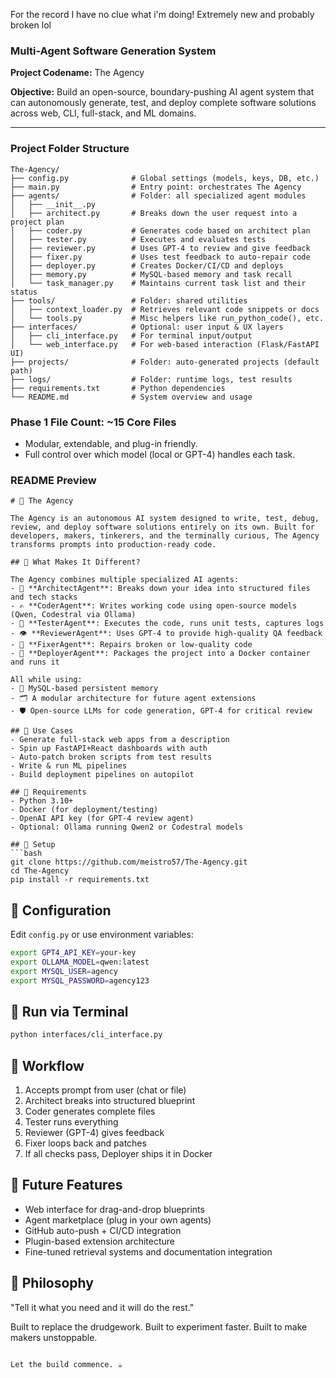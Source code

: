 For the record I have no clue what i'm doing!
Extremely new and probably broken lol

### Multi-Agent Software Generation System

**Project Codename:** The Agency

**Objective:** Build an open-source, boundary-pushing AI agent system that can autonomously generate, test, and deploy complete software solutions across web, CLI, full-stack, and ML domains.

---

### Project Folder Structure
```
The-Agency/
├── config.py              # Global settings (models, keys, DB, etc.)
├── main.py                # Entry point: orchestrates The Agency
├── agents/                # Folder: all specialized agent modules
│   ├── __init__.py
│   ├── architect.py       # Breaks down the user request into a project plan
│   ├── coder.py           # Generates code based on architect plan
│   ├── tester.py          # Executes and evaluates tests
│   ├── reviewer.py        # Uses GPT-4 to review and give feedback
│   ├── fixer.py           # Uses test feedback to auto-repair code
│   ├── deployer.py        # Creates Docker/CI/CD and deploys
│   ├── memory.py          # MySQL-based memory and task recall
│   └── task_manager.py    # Maintains current task list and their status
├── tools/                 # Folder: shared utilities
│   ├── context_loader.py  # Retrieves relevant code snippets or docs
│   └── tools.py           # Misc helpers like run_python_code(), etc.
├── interfaces/            # Optional: user input & UX layers
│   ├── cli_interface.py   # For terminal input/output
│   └── web_interface.py   # For web-based interaction (Flask/FastAPI UI)
├── projects/              # Folder: auto-generated projects (default path)
├── logs/                  # Folder: runtime logs, test results
├── requirements.txt       # Python dependencies
└── README.md              # System overview and usage
```

### Phase 1 File Count: ~15 Core Files

- Modular, extendable, and plug-in friendly.
- Full control over which model (local or GPT-4) handles each task.

### README Preview
```
# 🧠 The Agency

The Agency is an autonomous AI system designed to write, test, debug, review, and deploy software solutions entirely on its own. Built for developers, makers, tinkerers, and the terminally curious, The Agency transforms prompts into production-ready code.

## 🚨 What Makes It Different?

The Agency combines multiple specialized AI agents:
- 🧱 **ArchitectAgent**: Breaks down your idea into structured files and tech stacks
- ✍️ **CoderAgent**: Writes working code using open-source models (Qwen, Codestral via Ollama)
- 🧪 **TesterAgent**: Executes the code, runs unit tests, captures logs
- 👁️ **ReviewerAgent**: Uses GPT-4 to provide high-quality QA feedback
- 🔧 **FixerAgent**: Repairs broken or low-quality code
- 🚀 **DeployerAgent**: Packages the project into a Docker container and runs it

All while using:
- 🧠 MySQL-based persistent memory
- 🗂️ A modular architecture for future agent extensions
- 🛡️ Open-source LLMs for code generation, GPT-4 for critical review

## 🧰 Use Cases
- Generate full-stack web apps from a description
- Spin up FastAPI+React dashboards with auth
- Auto-patch broken scripts from test results
- Write & run ML pipelines
- Build deployment pipelines on autopilot

## 💽 Requirements
- Python 3.10+
- Docker (for deployment/testing)
- OpenAI API key (for GPT-4 review agent)
- Optional: Ollama running Qwen2 or Codestral models

## 🔌 Setup
```bash
git clone https://github.com/meistro57/The-Agency.git
cd The-Agency
pip install -r requirements.txt
```

## 🧠 Configuration
Edit `config.py` or use environment variables:
```bash
export GPT4_API_KEY=your-key
export OLLAMA_MODEL=qwen:latest
export MYSQL_USER=agency
export MYSQL_PASSWORD=agency123
```

## 🧪 Run via Terminal
```bash
python interfaces/cli_interface.py
```

## 🧪 Workflow
1. Accepts prompt from user (chat or file)
2. Architect breaks into structured blueprint
3. Coder generates complete files
4. Tester runs everything
5. Reviewer (GPT-4) gives feedback
6. Fixer loops back and patches
7. If all checks pass, Deployer ships it in Docker

## 🔮 Future Features
- Web interface for drag-and-drop blueprints
- Agent marketplace (plug in your own agents)
- GitHub auto-push + CI/CD integration
- Plugin-based extension architecture
- Fine-tuned retrieval systems and documentation integration

## 🧠 Philosophy
"Tell it what you need and it will do the rest."

Built to replace the drudgework. Built to experiment faster. Built to make makers unstoppable.
```

Let the build commence. ☕



